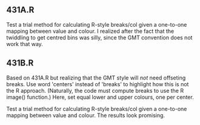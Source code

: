## 431A.R

Test a trial method for calculating R-style breaks/col given a one-to-one
mapping between value and colour.  I realized after the fact that the twiddling
to get centred bins was silly, since the GMT convention does not work that way.


## 431B.R

Based on 431A.R but realizing that the GMT style will *not* need offseting
breaks.  Use word 'centers' instead of 'breaks' to highlight how this is not
the R approach.  (Naturally, the code must compute breaks to use the R image()
function.) Here, set equal lower and upper colours, one per center.

Test a trial method for calculating R-style breaks/col given a one-to-one
mapping between value and colour.  The results look promising.



